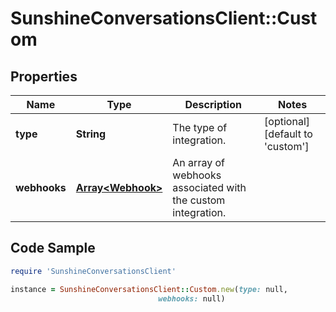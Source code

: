 # SunshineConversationsClient::Custom

## Properties

Name | Type | Description | Notes
------------ | ------------- | ------------- | -------------
**type** | **String** | The type of integration. | [optional] [default to &#39;custom&#39;]
**webhooks** | [**Array&lt;Webhook&gt;**](Webhook.md) | An array of webhooks associated with the custom integration. | 

## Code Sample

```ruby
require 'SunshineConversationsClient'

instance = SunshineConversationsClient::Custom.new(type: null,
                                 webhooks: null)
```


